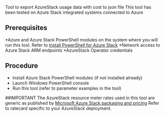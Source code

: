 Tool to export AzureStack usage data with cost to json file
This tool has been tested on Azure Stack integrated systems connected to Azure

## Prerequisites
*Azure and Azure Stack PowerShell modules on the system where you will run this tool. Refer to [Install PowerShell for Azure Stack](https://docs.microsoft.com/en-us/azure/azure-stack/azure-stack-powershell-install)
*Network access to Azure Stack ARM endpoints
*AzureStack Operator credentials

## Procedure

* Install Azure Stack PowerShell modules (if not installed already)
* Launch Windows PowerShell console
* Run this tool (refer to parameter examples in the tool)

##IMPORTANT
The AzureStack resource meter rates used in this tool are generic as published by [Microsoft Azure Stack packaging and pricing](https://azure.microsoft.com/mediahandler/files/resourcefiles/5bc3f30c-cd57-4513-989e-056325eb95e1/Azure-Stack-packaging-and-pricing-datasheet.pdf)
Refer to ratecard specific to your AzureStack deployment.


